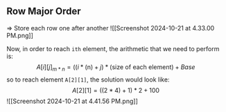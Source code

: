 ## Row Major Order
=> Store each row one after another
![[Screenshot 2024-10-21 at 4.33.00 PM.png]]

Now, in order to reach `ith` element, the arithmetic that we need to perform is:
$$A[i][j]_{m*n}=((i*(\text{n}) + j)*\text{(size of each element)} + Base$$
so to reach element `A[2][1]`, the solution would look like:
$$A[2][1]=((2*4)+1)*2+100$$
![[Screenshot 2024-10-21 at 4.41.56 PM.png]]

